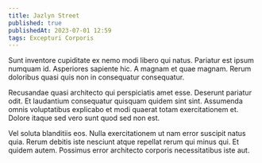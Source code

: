 ```yaml
---
title: Jazlyn Street
published: true
publishedAt: 2023-07-01 12:59
tags: Excepturi Corporis
---
```


Sunt inventore cupiditate ex nemo modi libero qui natus. Pariatur est ipsum numquam id. Asperiores sapiente hic. A magnam et quae magnam. Rerum doloribus quasi quis non in consequatur consequatur.

Recusandae quasi architecto qui perspiciatis amet esse. Deserunt pariatur odit. Et laudantium consequatur quisquam quidem sint sint. Assumenda omnis voluptatibus explicabo et modi quaerat totam exercitationem et. Dolore itaque sed vero sunt quod sed non est.

Vel soluta blanditiis eos. Nulla exercitationem ut nam error suscipit natus quia. Rerum debitis iste nesciunt atque repellat rerum qui minus qui. Et quidem autem. Possimus error architecto corporis necessitatibus iste aut.